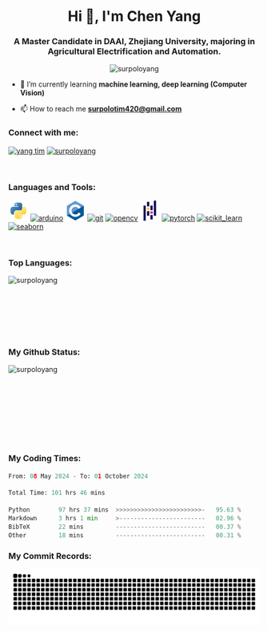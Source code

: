 <h1 align="center">Hi 👋, I'm Chen Yang</h1>
<h3 align="center">A Master Candidate in DAAI, Zhejiang University, majoring in Agricultural Electrification and Automation.</h3>

<p align="center"> <img src="https://komarev.com/ghpvc/?username=surpoloyang&label=Profile%20views&color=0e75b6&style=flat" alt="surpoloyang" /> </p>

- 🌱 I’m currently learning **machine learning, deep learning (Computer Vision)**

- 📫 How to reach me **surpolotim420@gmail.com**

<h3 align="left">Connect with me:</h3>
<p align="left">
<a href="https://kaggle.com/yang tim" target="blank"><img align="center" src="https://raw.githubusercontent.com/rahuldkjain/github-profile-readme-generator/master/src/images/icons/Social/kaggle.svg" alt="yang tim" height="30" width="40" /></a>
<a href="https://www.leetcode.com/surpoloyang" target="blank"><img align="center" src="https://raw.githubusercontent.com/rahuldkjain/github-profile-readme-generator/master/src/images/icons/Social/leet-code.svg" alt="surpoloyang" height="30" width="40" /></a>
</p>
<br>

<h3 align="left">Languages and Tools:</h3>
<p align="left">
<a href="https://www.python.org" target="_blank" rel="noreferrer"> <img src="https://raw.githubusercontent.com/devicons/devicon/master/icons/python/python-original.svg" alt="python" width="40" height="40"/></a>  
<a href="https://www.arduino.cc/" target="_blank" > <img src="https://cdn.worldvectorlogo.com/logos/arduino-1.svg" alt="arduino" width="40" height="40"/></a>
<a href="https://www.cprogramming.com/" target="_blank"> <img src="https://raw.githubusercontent.com/devicons/devicon/master/icons/c/c-original.svg" alt="c" width="40" height="40"/></a>
<a href="https://git-scm.com/" target="_blank" rel="noreferrer"> <img src="https://www.vectorlogo.zone/logos/git-scm/git-scm-icon.svg" alt="git" width="40" height="40"/></a>
<a href="https://opencv.org/" target="_blank" rel="noreferrer"> <img src="https://www.vectorlogo.zone/logos/opencv/opencv-icon.svg" alt="opencv" width="40" height="40"/></a>
<a href="https://pandas.pydata.org/" target="_blank" rel="noreferrer"> <img src="https://raw.githubusercontent.com/devicons/devicon/2ae2a900d2f041da66e950e4d48052658d850630/icons/pandas/pandas-original.svg" alt="pandas" width="40" height="40"/></a>
<a href="https://pytorch.org/" target="_blank" rel="noreferrer"> <img src="https://www.vectorlogo.zone/logos/pytorch/pytorch-icon.svg" alt="pytorch" width="40" height="40"/></a>
<a href="https://scikit-learn.org/" target="_blank" rel="noreferrer"> <img src="https://upload.wikimedia.org/wikipedia/commons/0/05/Scikit_learn_logo_small.svg" alt="scikit_learn" width="40" height="40"/></a>
<a href="https://seaborn.pydata.org/" target="_blank" rel="noreferrer"> <img src="https://seaborn.pydata.org/_images/logo-mark-lightbg.svg" alt="seaborn" width="40" height="40"/></a>
</p>
<be>
<br>

<h3 align="left">Top Languages:</h3>
<p align="left"><img align="left" src="https://github-readme-stats.vercel.app/api/top-langs?username=surpoloyang&show_icons=true&theme=tokyonight&locale=en&layout=compact" alt="surpoloyang" /> </p>
<br>
<br>
<br>
<br>
<br>
<br>
<br>





<h3 align="left">My Github Status:</h3>
<p align="left"><img align="left" src="https://github-readme-stats.vercel.app/api?username=surpoloyang&show_icons=true&theme=tokyonight&locale=en" alt="surpoloyang" /> </p>

<br>
<br>
<br>
<br>
<br>
<br>
<br>
<br>
<br>

<h3 align="left">My Coding Times:</h3>

<!--
### Hi there 👋, I am [surpoloyang](https://surpoloyang.github.io/)! 😁

Hello, my name is Chen Yang and I am a master's student at Zhejiang University majoring in Agricultural Electrification and Automation.

- 🌱 I’m currently learning machine learning, deep learning (Computer Vision).
- 💬 Brainstorm with me over tech, algorithms, career.
- 📫 How to reach me: surpolotim420@gmail.com

📈 **my github stats**

[![surpoloyang's GitHub stats](https://github-readme-stats.vercel.app/api?username=surpoloyang&count_private=true&show_icons=true&theme=tokyonight)](https://github.com/anuraghazra/github-readme-stats)

📝 **Languages and Tools** 

![Jupyter Notebook](https://img.shields.io/badge/-Jupyter_Notebook-black?logo=Jupyter_Notebook&style=social)&nbsp;&nbsp;
![Python](https://img.shields.io/badge/-Python-black?logo=Python&style=social)&nbsp;&nbsp;
![Git](https://img.shields.io/badge/-Git-black?logo=git&style=social)&nbsp;&nbsp;
![GitHub](https://img.shields.io/badge/-GitHub-black?logo=github&style=social)&nbsp;&nbsp;

[![Top Langs](https://github-readme-stats.vercel.app/api/top-langs/?username=surpoloyang)](https://github.com/anuraghazra/github-readme-stats)


<!--START_SECTION:waka-->

```Python Markdown Jupyter Notebook
From: 08 May 2024 - To: 01 October 2024

Total Time: 101 hrs 46 mins

Python        97 hrs 37 mins  >>>>>>>>>>>>>>>>>>>>>>>>-   95.63 %
Markdown      3 hrs 1 min     >------------------------   02.96 %
BibTeX        22 mins         -------------------------   00.37 %
Other         18 mins         -------------------------   00.31 %
```

<!--END_SECTION:waka-->

<!--
![Visitor Badge](https://visitor-badge.laobi.icu/badge?page_id=surpoloyang.surpoloyang)

<!--
**surpoloyang/surpoloyang** is a ✨ _special_ ✨ repository because its `README.md` (this file) appears on your GitHub profile.

Here are some ideas to get you started:

- 🔭 I’m currently working on ...
- 🌱 I’m currently learning ...
- 👯 I’m looking to collaborate on ...
- 🤔 I’m looking for help with ...
- 💬 Ask me about ...
- 📫 How to reach me: ...
- 😄 Pronouns: ...
- ⚡ Fun fact: ...
<div align="center"><img src="https://cdn.jsdelivr.net/gh/surpoloyang/surpoloyang/assets/github-contribution-grid-snake.svg" /></div>
-->

<h3 align="left">My Commit Records:</h3>
<picture>
  <source media="(prefers-color-scheme: dark)" srcset="https://raw.githubusercontent.com/surpoloyang/surpoloyang/output/github-contribution-grid-snake-dark.svg">
  <source media="(prefers-color-scheme: light)" srcset="https://raw.githubusercontent.com/surpoloyang/surpoloyang/output/github-contribution-grid-snake.svg">
  <img alt="github contribution grid snake animation" src="https://raw.githubusercontent.com/surpoloyang/surpoloyang/output/github-contribution-grid-snake.svg">
</picture>
